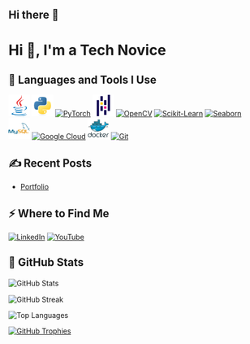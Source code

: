 ## Hi there 👋
<h1>Hi 👋, I'm a Tech Novice</h1>

<h2>🚀 Languages and Tools I Use</h2>
<p>
  <a target="_blank" href="https://www.java.com/"><img src="https://raw.githubusercontent.com/devicons/devicon/master/icons/java/java-original.svg" alt="Java" width="42" height="42" /></a>
  <a target="_blank" href="https://www.python.org/"><img src="https://raw.githubusercontent.com/devicons/devicon/master/icons/python/python-original.svg" alt="Python" width="42" height="42" /></a>
  <a target="_blank" href="https://pytorch.org/"><img src="https://www.vectorlogo.zone/logos/pytorch/pytorch-icon.svg" alt="PyTorch" width="42" height="42" /></a>
  <a target="_blank" href="https://pandas.pydata.org/"><img src="https://raw.githubusercontent.com/devicons/devicon/master/icons/pandas/pandas-original.svg" alt="Pandas" width="42" height="42" /></a>
  <a target="_blank" href="https://opencv.org/"><img src="https://www.vectorlogo.zone/logos/opencv/opencv-icon.svg" alt="OpenCV" width="42" height="42" /></a>
  <a target="_blank" href="https://scikit-learn.org/"><img src="https://upload.wikimedia.org/wikipedia/commons/0/05/Scikit_learn_logo_small.svg" alt="Scikit-Learn" width="42" height="42" /></a>
  <a target="_blank" href="https://seaborn.pydata.org/"><img src="https://seaborn.pydata.org/_images/logo-mark-lightbg.svg" alt="Seaborn" width="42" height="42" /></a>
  <a target="_blank" href="https://www.mysql.com/"><img src="https://raw.githubusercontent.com/devicons/devicon/master/icons/mysql/mysql-original-wordmark.svg" alt="MySQL" width="42" height="42" /></a>
  <a target="_blank" href="https://cloud.google.com/"><img src="https://www.vectorlogo.zone/logos/google_cloud/google_cloud-icon.svg" alt="Google Cloud" width="42" height="42" /></a>
  <a target="_blank" href="https://www.docker.com/"><img src="https://raw.githubusercontent.com/devicons/devicon/master/icons/docker/docker-original-wordmark.svg" alt="Docker" width="42" height="42" /></a>
  <a target="_blank" href="https://git-scm.com/"><img src="https://www.vectorlogo.zone/logos/git-scm/git-scm-icon.svg" alt="Git" width="42" height="42" /></a>
</p>

<h2>✍️ Recent Posts</h2>
<ul>
  <li><a target="_blank" href="https://prakharmishra263139.github.io/Updated_Portfolio/">Portfolio</a></li>
</ul>

<h2>⚡️ Where to Find Me</h2>
<p>
  <a target="_blank" href="https://www.linkedin.com/in/prakhar-mishra-internship-fulltime-software-enginner-aiengineer-dataanalyst-aiintern-business/"><img src="https://img.shields.io/badge/LinkedIn-0a77b6?style=for-the-badge&logo=linkedin&logoColor=white" alt="LinkedIn" /></a>
  <a target="_blank" href="https://www.youtube.com/@Cinematic_Odyssey"><img src="https://img.shields.io/badge/YouTube-cc0000?style=for-the-badge&logo=youtube&logoColor=white" alt="YouTube" /></a>
</p>

<h2>🌟 GitHub Stats</h2>
<p>
  <img align="center" src="https://github-readme-stats.vercel.app/api?username=prakhar-mishra&show_icons=true&locale=en" alt="GitHub Stats" />
</p>
<p>
  <img align="center" src="https://github-readme-streak-stats.herokuapp.com/?user=prakhar-mishra" alt="GitHub Streak" />
</p>
<p>
  <img src="https://github-readme-stats.vercel.app/api/top-langs?username=prakhar-mishra&show_icons=true&locale=en&layout=compact" alt="Top Languages" />
</p>
<p>
  <a href="https://github.com/ryo-ma/github-profile-trophy"><img src="https://github-profile-trophy.vercel.app/?username=prakhar-mishra" alt="GitHub Trophies" /></a>
</p>
